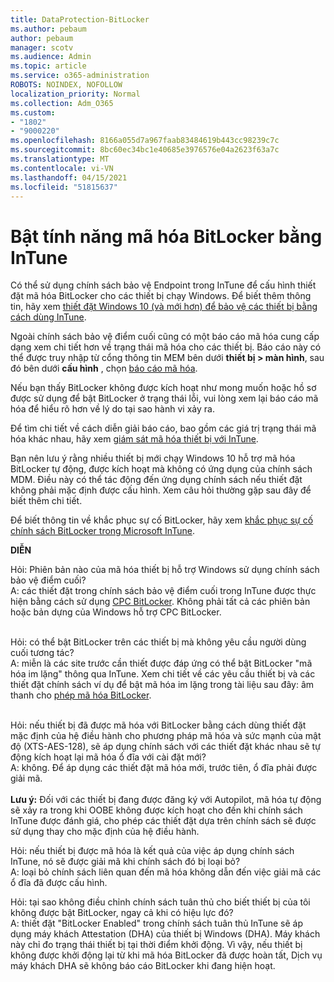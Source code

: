 ```yaml
---
title: DataProtection-BitLocker
ms.author: pebaum
author: pebaum
manager: scotv
ms.audience: Admin
ms.topic: article
ms.service: o365-administration
ROBOTS: NOINDEX, NOFOLLOW
localization_priority: Normal
ms.collection: Adm_O365
ms.custom:
- "1802"
- "9000220"
ms.openlocfilehash: 8166a055d7a967faab83484619b443cc98239c7c
ms.sourcegitcommit: 8bc60ec34bc1e40685e3976576e04a2623f63a7c
ms.translationtype: MT
ms.contentlocale: vi-VN
ms.lasthandoff: 04/15/2021
ms.locfileid: "51815637"
---
```

# <a name="enabling-bitlocker-encryption-with-intune"></a>Bật tính năng mã hóa BitLocker bằng InTune

Có thể sử dụng chính sách bảo vệ Endpoint trong InTune để cấu hình thiết đặt mã hóa BitLocker cho các thiết bị chạy Windows. Để biết thêm thông tin, hãy xem [thiết đặt Windows 10 (và mới hơn) để bảo vệ các thiết bị bằng cách dùng InTune](https://docs.microsoft.com/intune/endpoint-protection-windows-10#windows-encryption).

Ngoài chính sách bảo vệ điểm cuối cũng có một báo cáo mã hóa cung cấp dạng xem chi tiết hơn về trạng thái mã hóa cho các thiết bị. Báo cáo này có thể được truy nhập từ cổng thông tin MEM bên dưới **thiết bị > màn hình**, sau đó bên dưới **cấu hình** , chọn [báo cáo mã hóa](https://endpoint.microsoft.com/#blade/Microsoft_Intune_DeviceSettings/DevicesMonitorMenu/encryptionReport).

Nếu bạn thấy BitLocker không được kích hoạt như mong muốn hoặc hồ sơ được sử dụng để bật BitLocker ở trạng thái lỗi, vui lòng xem lại báo cáo mã hóa để hiểu rõ hơn về lý do tại sao hành vi xảy ra.

Để tìm chi tiết về cách diễn giải báo cáo, bao gồm các giá trị trạng thái mã hóa khác nhau, hãy xem [giám sát mã hóa thiết bị với InTune](https://docs.microsoft.com/mem/intune/protect/encryption-monitor).

Bạn nên lưu ý rằng nhiều thiết bị mới chạy Windows 10 hỗ trợ mã hóa BitLocker tự động, được kích hoạt mà không có ứng dụng của chính sách MDM. Điều này có thể tác động đến ứng dụng chính sách nếu thiết đặt không phải mặc định được cấu hình. Xem câu hỏi thường gặp sau đây để biết thêm chi tiết.

Để biết thông tin về khắc phục sự cố BitLocker, hãy xem [khắc phục sự cố chính sách BitLocker trong Microsoft InTune](https://docs.microsoft.com/intune/protect/troubleshoot-bitlocker-policies).
 
 
**DIỄN**

Hỏi: Phiên bản nào của mã hóa thiết bị hỗ trợ Windows sử dụng chính sách bảo vệ điểm cuối?<br>
A: các thiết đặt trong chính sách bảo vệ điểm cuối trong InTune được thực hiện bằng cách sử dụng [CPC BitLocker](https://docs.microsoft.com/windows/client-management/mdm/bitlocker-csp). Không phải tất cả các phiên bản hoặc bản dựng của Windows hỗ trợ CPC BitLocker. <br><br>

Hỏi: có thể bật BitLocker trên các thiết bị mà không yêu cầu người dùng cuối tương tác?<br>
A: miễn là các site trước cần thiết được đáp ứng có thể bật BitLocker "mã hóa im lặng" thông qua InTune. Xem chi tiết về các yêu cầu thiết bị và các thiết đặt chính sách ví dụ để bật mã hóa im lặng trong tài liệu sau đây: âm thanh cho [phép mã hóa BitLocker](https://docs.microsoft.com/mem/intune/protect/encrypt-devices#silently-enable-bitlocker-on-devices). <br><br>

Hỏi: nếu thiết bị đã được mã hóa với BitLocker bằng cách dùng thiết đặt mặc định của hệ điều hành cho phương pháp mã hóa và sức mạnh của mật độ (XTS-AES-128), sẽ áp dụng chính sách với các thiết đặt khác nhau sẽ tự động kích hoạt lại mã hóa ổ đĩa với cài đặt mới?<br>
A: không. Để áp dụng các thiết đặt mã hóa mới, trước tiên, ổ đĩa phải được giải mã.<br><br>
**Lưu ý:** Đối với các thiết bị đang được đăng ký với Autopilot, mã hóa tự động sẽ xảy ra trong khi OOBE không được kích hoạt cho đến khi chính sách InTune được đánh giá, cho phép các thiết đặt dựa trên chính sách sẽ được sử dụng thay cho mặc định của hệ điều hành.
 
Hỏi: nếu thiết bị được mã hóa là kết quả của việc áp dụng chính sách InTune, nó sẽ được giải mã khi chính sách đó bị loại bỏ?<br>
A: loại bỏ chính sách liên quan đến mã hóa không dẫn đến việc giải mã các ổ đĩa đã được cấu hình.
 
Hỏi: tại sao không điều chỉnh chính sách tuân thủ cho biết thiết bị của tôi không được bật BitLocker, ngay cả khi có hiệu lực đó?<br>
A: thiết đặt "BitLocker Enabled" trong chính sách tuân thủ InTune sẽ áp dụng máy khách Attestation (DHA) của thiết bị Windows (DHA). Máy khách này chỉ đo trạng thái thiết bị tại thời điểm khởi động. Vì vậy, nếu thiết bị không được khởi động lại từ khi mã hóa BitLocker đã được hoàn tất, Dịch vụ máy khách DHA sẽ không báo cáo BitLocker khi đang hiện hoạt.
 
 